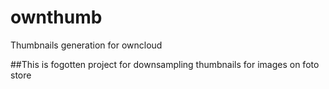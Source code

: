 # ownthumb
Thumbnails generation for owncloud 

##This is fogotten project for downsampling thumbnails for images on foto store
